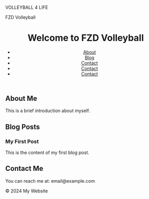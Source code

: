 VOLLEYBALL 4 LIFE

<!DOCTYPE html>
<html lang="en">
<head>
    <meta charset="UTF-8">
    <meta name="viewport" content="width=device-width, initial-scale=1.0">
    FZD Volleyball
    <link rel="stylesheet" href="styles.css">
</head>
<body>
    <header>
        <h1>Welcome to FZD Volleyball</h1>
        <nav>
            <ul>
                <li><a href="#Setting in Volleyball">About</a></li>
                <li><a href="#Receving in Volleyball">Blog</a></li>
                <li><a href="#Hitting in Volleyball">Contact</a></li>
                <li><a href="#Blocking in Volleyball">Contact</a></li>
                <li><a href="#Serving in Volleyball">Contact</a></li>
            </ul>
        </nav>
    </header>
    <section id="about">
        <h2>About Me</h2>
        <p>This is a brief introduction about myself.</p>
    </section>
    <section id="blog">
        <h2>Blog Posts</h2>
        <article>
            <h3>My First Post</h3>
            <p>This is the content of my first blog post.</p>
        </article>
    </section>
    <section id="contact">
        <h2>Contact Me</h2>
        <p>You can reach me at: email@example.com</p>
    </section>
    <footer>
        <p>&copy; 2024 My Website</p>
    </footer>
</body>
</html>
